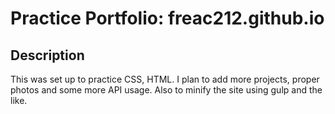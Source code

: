 # Practice Portfolio: freac212.github.io 
## Description
This was set up to practice CSS, HTML. 
I plan to add more projects, proper photos and some more API usage. Also to minify the site using gulp and the like.

